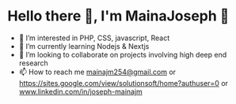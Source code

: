 # Hello there 👋, I'm MainaJoseph 🦦
- 👀 I’m interested in PHP, CSS, javascript, React
- 🌱 I’m currently learning Nodejs & Nextjs
- 💞️ I’m looking to collaborate on projects involving high deep end research
- 📫 How to reach me mainajm254@gmail.com or https://sites.google.com/view/solutionsoft/home?authuser=0 or www.linkedin.com/in/joseph-mainajm

<!---
MainaJoseph/MainaJoseph is a ✨ special ✨ repository because its `README.md` (this file) appears on your GitHub profile.
You can click the Preview link to take a look at your changes.
--->
